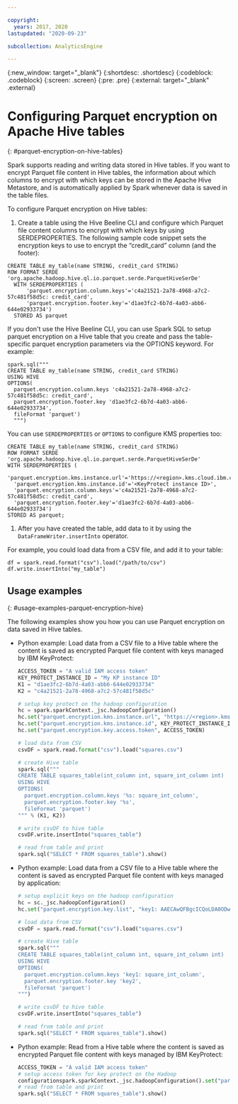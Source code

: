 ```yaml
---

copyright:
  years: 2017, 2020
lastupdated: "2020-09-23"

subcollection: AnalyticsEngine

---
```


<!-- Attribute definitions -->
{:new_window: target="_blank"}
{:shortdesc: .shortdesc}
{:codeblock: .codeblock}
{:screen: .screen}
{:pre: .pre}
{:external: target="_blank" .external}

# Configuring Parquet encryption on Apache Hive tables
{: #parquet-encryption-on-hive-tables}

Spark supports reading and writing data stored in Hive tables. If you want to encrypt Parquet file content in Hive tables, the information about which columns to encrypt with which keys can be stored in the Apache Hive Metastore, and is automatically applied by Spark whenever data is saved in the table files.

To configure Parquet encryption on Hive tables:

1. Create a table using the Hive Beeline CLI and configure which Parquet file content columns to encrypt with which keys by using  SERDEPROPERTIES. The following sample code snippet sets the encryption keys to use to encrypt the “credit_card” column (and the footer):

  ```
  CREATE TABLE my_table(name STRING, credit_card STRING)
  ROW FORMAT SERDE 'org.apache.hadoop.hive.ql.io.parquet.serde.ParquetHiveSerDe'
    WITH SERDEPROPERTIES (
        'parquet.encryption.column.keys'='c4a21521-2a78-4968-a7c2-57c481f58d5c: credit_card',
        'parquet.encryption.footer.key'='d1ae3fc2-6b7d-4a03-abb6-644e02933734')
    STORED AS parquet
  ```

  If you don't use the Hive Beeline CLI, you can use Spark SQL to setup parquet encryption on a Hive table that you create and pass the table-specific parquet encryption parameters via the OPTIONS keyword. For example:

  ```
  spark.sql("""
  CREATE TABLE my_table(name STRING, credit_card STRING)
  USING HIVE
  OPTIONS(
    parquet.encryption.column.keys 'c4a21521-2a78-4968-a7c2-57c481f58d5c: credit_card',
    parquet.encryption.footer.key 'd1ae3fc2-6b7d-4a03-abb6-644e02933734',
    fileFormat 'parquet')
    """)
  ```

  You can use `SERDEPROPERTIES` or `OPTIONS` to configure KMS properties too:
  ```
  CREATE TABLE my_table(name STRING, credit_card STRING)
  ROW FORMAT SERDE 'org.apache.hadoop.hive.ql.io.parquet.serde.ParquetHiveSerDe'
  WITH SERDEPROPERTIES (
    'parquet.encryption.kms.instance.url'='https://<region>.kms.cloud.ibm.com',
    'parquet.encryption.kms.instance.id'='<KeyProtect instance ID>',
    'parquet.encryption.column.keys'='c4a21521-2a78-4968-a7c2-57c481f58d5c: credit_card',
    'parquet.encryption.footer.key'='d1ae3fc2-6b7d-4a03-abb6-644e02933734')
  STORED AS parquet;
  ```
1. After you have created the table, add data to it by using the `DataFrameWriter.insertInto` operator.

  For example, you could load data from a CSV file, and add it to your table:
  ```
  df = spark.read.format("csv").load("/path/to/csv")
  df.write.insertInto("my_table")
  ```

## Usage examples
{: #usage-examples-parquet-encryption-hive}

The following examples show you how you can use Parquet encryption on data saved in Hive tables.

- Python example: Load data from a CSV file to a Hive table where the content is saved as encrypted Parquet file content with keys managed by IBM KeyProtect:

  ```python
  ACCESS_TOKEN = "A valid IAM access token"
  KEY_PROTECT_INSTANCE_ID = "My KP instance ID"
  K1 = "d1ae3fc2-6b7d-4a03-abb6-644e02933734"
  K2 = "c4a21521-2a78-4968-a7c2-57c481f58d5c"

  # setup key protect on the hadoop configuration
  hc = spark.sparkContext._jsc.hadoopConfiguration()
  hc.set("parquet.encryption.kms.instance.url", "https://<region>.kms.cloud.ibm.com")
  hc.set("parquet.encryption.kms.instance.id", KEY_PROTECT_INSTANCE_ID)
  hc.set("parquet.encryption.key.access.token", ACCESS_TOKEN)

  # load data from CSV
  csvDF = spark.read.format("csv").load("squares.csv")

  # create Hive table
  spark.sql("""
  CREATE TABLE squares_table(int_column int, square_int_column int)
  USING HIVE
  OPTIONS(
    parquet.encryption.column.keys '%s: square_int_column',
    parquet.encryption.footer.key '%s',
    fileFormat 'parquet')
  """ % (K1, K2))

  # write csvDF to hive table
  csvDF.write.insertInto("squares_table")

  # read from table and print
  spark.sql("SELECT * FROM squares_table").show()
  ```
- Python example: Load data from a CSV file to a Hive table where the content is saved as encrypted Parquet file content with keys managed by application:

  ```python
  # setup explicit keys on the hadoop configuration
  hc = sc._jsc.hadoopConfiguration()
  hc.set("parquet.encryption.key.list", "key1: AAECAwQFBgcICQoLDA0ODw==, key2: AAECAAECAAECAAECAAECAA==")

  # load data from CSV
  csvDF = spark.read.format("csv").load("squares.csv")

  # create Hive table
  spark.sql("""
  CREATE TABLE squares_table(int_column int, square_int_column int)
  USING HIVE
  OPTIONS(
    parquet.encryption.column.keys 'key1: square_int_column',
    parquet.encryption.footer.key 'key2',
    fileFormat 'parquet')
  """)

  # write csvDF to hive table
  csvDF.write.insertInto("squares_table")

  # read from table and print
  spark.sql("SELECT * FROM squares_table").show()
  ```
- Python example: Read from a Hive table where the content is saved as encrypted Parquet file content with keys managed by IBM KeyProtect:

  ```python
  ACCESS_TOKEN = "A valid IAM access token"
  # setup access token for key protect on the Hadoop
  configurationspark.sparkContext._jsc.hadoopConfiguration().set("parquet.encryption.key.access.token", ACCESS_TOKEN)  
  # read from table and print
  spark.sql("SELECT * FROM squares_table").show()
  ```
